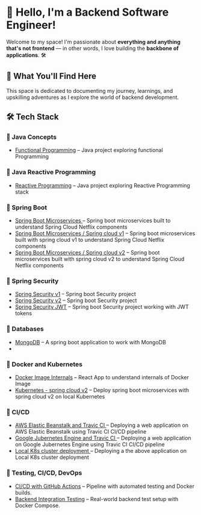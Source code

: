 # 👋 Hello, I'm a Backend Software Engineer!

Welcome to my space! I'm passionate about **everything and anything that's not frontend** — in other words, I love building the **backbone of applications**. 🛠️

## 🚀 What You'll Find Here

This space is dedicated to documenting my journey, learnings, and upskilling adventures as I explore the world of backend development.


## 🛠️ Tech Stack

### 🐹 Java Concepts
- [Functional Programming](https://github.com/yashas224/functional-programming) – Java project exploring functional Programming

### 🐹 Java Reactive Programming
- [Reactive Programming]([https://github.com/yashas224/functional-programming](https://github.com/yashas224/Project-Reactor)) – Java project exploring Reactive  Programming stack


### 🐹 Spring Boot
- [Spring Boot Microservices ](https://github.com/yashas224/spring-boot-microservices) – Spring boot microservices built to understand Spring Cloud Netflix components 
- [Spring Boot Microservices / Spring cloud v1](https://github.com/yashas224/spring-cloud-v1) –  Spring boot microservices built with spring cloud v1 to understand Spring Cloud Netflix components
- [Spring Boot Microservices / Spring cloud v2](https://github.com/yashas224/spring-cloud-v2) –  Spring boot microservices built with spring cloud v2 to understand Spring Cloud Netflix components


### 🐹 Spring Security
- [Spring Security v1](https://github.com/yashas224/spring-security-v1) – Spring boot Security project
- [Spring Security v2](https://github.com/yashas224/spring-security-v2) – Spring boot Security project 
- [Spring Security JWT](https://github.com/yashas224/spring-security-jwt) –   Spring boot Security project working with JWT tokens



 ### 🐹 Databases
  - [MongoDB](https://github.com/yashas224/docker-react) – A spring boot application to work with MongoDB
  - 

  ### 🐹 Docker and Kubernetes
  - [Docker Image Internals](https://github.com/yashas224/docker-react) – React App to understand internals of Docker Image
  - [Kubernetes - spring cloud v2](https://github.com/yashas224/spring-cloud-v2-kubernetes) –  Deploy spring boot microservices with spring cloud v2 on local Kubernetes
  ### 🐹 CI/CD
  - [AWS Elastic Beanstalk and Travic CI ](https://github.com/yashas224/multi-container-elastic-beanstalk) – Deploying a  web application on AWS Elastic Beanstalk using  Travic CI CI/CD pipeline
  - [Google Jubernetes Engine  and Travic CI ](https://github.com/yashas224/kubernetes-deployment-test) – Deploying a  web application on Google Jubernetes Engine using  Travic CI CI/CD pipeline
  - [Local K8s cluster deployment ](https://github.com/yashas224/simplek8s) – Deploying a the above  application on Local K8s cluster deployment


### 🧪 Testing, CI/CD, DevOps
- [CI/CD with GitHub Actions](https://github.com/yourusername/github-actions-pipeline) – Pipeline with automated testing and Docker builds.
- [Backend Integration Testing](https://github.com/yourusername/backend-integration-testing) – Real-world backend test setup with Docker Compose.

